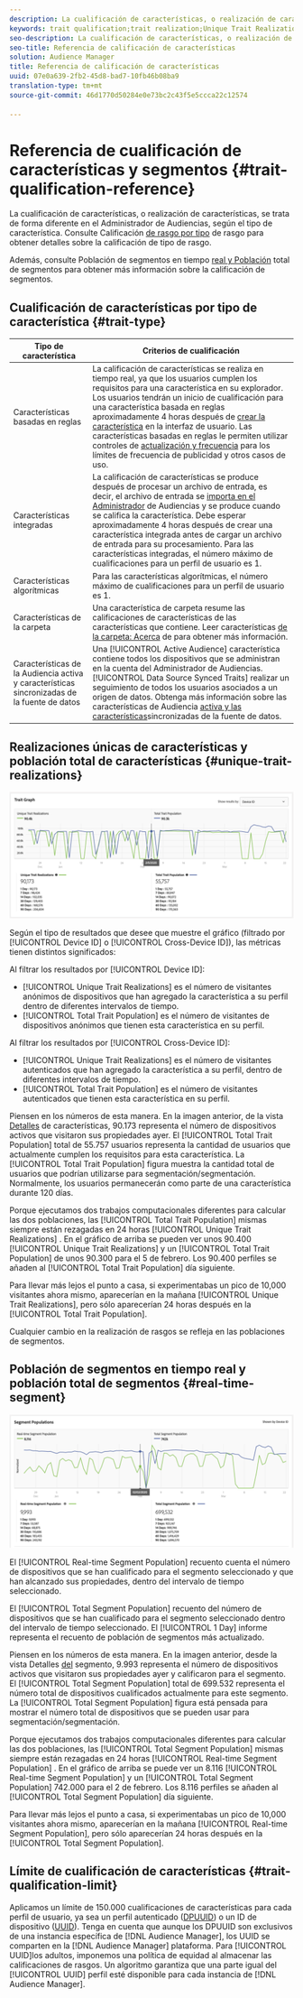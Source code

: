 ```yaml
---
description: La cualificación de características, o realización de características, se trata de forma diferente en el Administrador de Audiencias, según el tipo de característica. Consulte la tabla siguiente para obtener información detallada sobre la calificación de rasgos.
keywords: trait qualification;trait realization;Unique Trait Realizations;UTR;Total Trait Population;TTP
seo-description: La cualificación de características, o realización de características, se trata de forma diferente en el Administrador de Audiencias, según el tipo de característica. Consulte la tabla siguiente para obtener información detallada sobre la calificación de rasgos.
seo-title: Referencia de calificación de características
solution: Audience Manager
title: Referencia de calificación de características
uuid: 07e0a639-2fb2-45d8-bad7-10fb46b08ba9
translation-type: tm+mt
source-git-commit: 46d1770d50284e0e73bc2c43f5e5ccca22c12574

---
```



# Referencia de cualificación de características y segmentos {#trait-qualification-reference}

La cualificación de características, o realización de características, se trata de forma diferente en el Administrador de Audiencias, según el tipo de característica. Consulte Calificación [de rasgo por tipo](#trait-type) de rasgo para obtener detalles sobre la calificación de tipo de rasgo.

Además, consulte Población de segmentos en tiempo [real y Población](#real-time-segment) total de segmentos para obtener más información sobre la calificación de segmentos.



## Cualificación de características por tipo de característica {#trait-type}

| Tipo de característica | Criterios de cualificación |
|---|---|
| Características basadas en reglas | La calificación de características se realiza en tiempo real, ya que los usuarios cumplen los requisitos para una característica en su explorador. Los usuarios tendrán un inicio de cualificación para una característica basada en reglas aproximadamente 4 horas después de [crear la característica](create-onboarded-rule-based-traits.md#create-rules-based-or-onboarded-traits) en la interfaz de usuario. Las características basadas en reglas le permiten utilizar controles de [actualización y frecuencia](../segments/recency-and-frequency.md) para los límites de frecuencia de publicidad y otros casos de uso. |
| Características integradas | La calificación de características se produce después de procesar un archivo de entrada, es decir, el archivo de entrada se [importa en el Administrador](../../faq/faq-inbound-data-ingestion.md) de Audiencias y se produce cuando se califica la característica. Debe esperar aproximadamente 4 horas después de crear una característica integrada antes de cargar un archivo de entrada para su procesamiento. Para las características integradas, el número máximo de cualificaciones para un perfil de usuario es 1. |
| Características algorítmicas | Para las características algorítmicas, el número máximo de cualificaciones para un perfil de usuario es 1. |
| Características de la carpeta | Una característica de carpeta resume las calificaciones de características de las características que contiene. Leer características [de la carpeta: Acerca](about-folder-traits.md) de para obtener más información. |
| Características de la Audiencia activa y características sincronizadas de la fuente de datos | Una [!UICONTROL Active Audience] característica contiene todos los dispositivos que se administran en la cuenta del Administrador de Audiencias. [!UICONTROL Data Source Synced Traits] realizar un seguimiento de todos los usuarios asociados a un origen de datos. Obtenga más información sobre las características de Audiencia [activa y las características](client-activity-synced-audience-traits.md)sincronizadas de la fuente de datos. |

## Realizaciones únicas de características y población total de características {#unique-trait-realizations}

![realización de características únicas](assets/trait-graph.png)

Según el tipo de resultados que desee que muestre el gráfico (filtrado por [!UICONTROL Device ID] o [!UICONTROL Cross-Device ID]), las métricas tienen distintos significados:

Al filtrar los resultados por [!UICONTROL Device ID]:

* [!UICONTROL Unique Trait Realizations] es el número de visitantes anónimos de dispositivos que han agregado la característica a su perfil dentro de diferentes intervalos de tiempo.
* [!UICONTROL Total Trait Population] es el número de visitantes de dispositivos anónimos que tienen esta característica en su perfil.

Al filtrar los resultados por [!UICONTROL Cross-Device ID]:

* [!UICONTROL Unique Trait Realizations] es el número de visitantes autenticados que han agregado la característica a su perfil, dentro de diferentes intervalos de tiempo.
* [!UICONTROL Total Trait Population] es el número de visitantes autenticados que tienen esta característica en su perfil.

Piensen en los números de esta manera. En la imagen anterior, de la vista [Detalles](../../features/traits/trait-details-page.md) de características, 90.173 representa el número de dispositivos activos que visitaron sus propiedades ayer. El [!UICONTROL Total Trait Population] total de 55.757 usuarios representa la cantidad de usuarios que actualmente cumplen los requisitos para esta característica. La [!UICONTROL Total Trait Population] figura muestra la cantidad total de usuarios que podrían utilizarse para segmentación/segmentación. Normalmente, los usuarios permanecerán como parte de una característica durante 120 días.

Porque ejecutamos dos trabajos computacionales diferentes para calcular las dos poblaciones, las [!UICONTROL Total Trait Population] mismas siempre están rezagadas en 24 horas [!UICONTROL Unique Trait Realizations] . En el gráfico de arriba se pueden ver unos 90.400 [!UICONTROL Unique Trait Realizations] y un [!UICONTROL Total Trait Population] de unos 90.300 para el 5 de febrero. Los 90.400 perfiles se añaden al [!UICONTROL Total Trait Population] día siguiente.

Para llevar más lejos el punto a casa, si experimentabas un pico de 10,000 visitantes ahora mismo, aparecerían en la mañana [!UICONTROL Unique Trait Realizations], pero sólo aparecerían 24 horas después en la [!UICONTROL Total Trait Population].

Cualquier cambio en la realización de rasgos se refleja en las poblaciones de segmentos.

## Población de segmentos en tiempo real y población total de segmentos {#real-time-segment}

![realización de características únicas](assets/segment-graph.png)

El [!UICONTROL Real-time Segment Population] recuento cuenta el número de dispositivos que se han cualificado para el segmento seleccionado y que han alcanzado sus propiedades, dentro del intervalo de tiempo seleccionado.

El [!UICONTROL Total Segment Population] recuento del número de dispositivos que se han cualificado para el segmento seleccionado dentro del intervalo de tiempo seleccionado. El [!UICONTROL 1 Day] informe representa el recuento de población de segmentos más actualizado.

Piensen en los números de esta manera. En la imagen anterior, desde la vista Detalles [del](../../features/segments/segment-summary-view.md) segmento, 9.993 representa el número de dispositivos activos que visitaron sus propiedades ayer y calificaron para el segmento. El [!UICONTROL Total Segment Population] total de 699.532 representa el número total de dispositivos cualificados actualmente para este segmento. La [!UICONTROL Total Segment Population] figura está pensada para mostrar el número total de dispositivos que se pueden usar para segmentación/segmentación.

Porque ejecutamos dos trabajos computacionales diferentes para calcular las dos poblaciones, las [!UICONTROL Total Segment Population] mismas siempre están rezagadas en 24 horas [!UICONTROL Real-time Segment Population] . En el gráfico de arriba se puede ver un 8.116 [!UICONTROL Real-time Segment Population] y un [!UICONTROL Total Segment Population] 742.000 para el 2 de febrero. Los 8.116 perfiles se añaden al [!UICONTROL Total Segment Population] día siguiente.

Para llevar más lejos el punto a casa, si experimentabas un pico de 10,000 visitantes ahora mismo, aparecerían en la mañana [!UICONTROL Real-time Segment Population], pero sólo aparecerían 24 horas después en la [!UICONTROL Total Segment Population].

## Límite de cualificación de características {#trait-qualification-limit}

Aplicamos un límite de 150.000 cualificaciones de características para cada perfil de usuario, ya sea un perfil autenticado ([DPUUID](../../reference/ids-in-aam.md)) o un ID de dispositivo ([UUID](../../reference/ids-in-aam.md)). Tenga en cuenta que aunque los DPUUID son exclusivos de una instancia específica de [!DNL Audience Manager], los UUID se comparten en la [!DNL Audience Manager] plataforma. Para [!UICONTROL UUID]los adultos, imponemos una política de equidad al almacenar las calificaciones de rasgos. Un algoritmo garantiza que una parte igual del [!UICONTROL UUID] perfil esté disponible para cada instancia de [!DNL Audience Manager].
